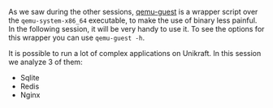 As we saw during the other sessions, [qemu-guest](https://github.com/unikraft/kraft/blob/staging/scripts/qemu-guest) is a wrapper script over the `qemu-system-x86_64` executable, to make the use of binary less painful.
In the following session, it will be very handy to use it.
To see the options for this wrapper you can use `qemu-guest -h`.

It is possible to run a lot of complex applications on Unikraft.
In this session we analyze 3 of them:

* Sqlite
* Redis
* Nginx
